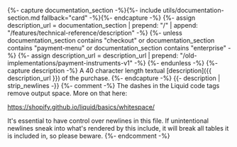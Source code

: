 {%- capture documentation_section -%}{%- include utils/documentation-section.md fallback="card" -%}{%- endcapture -%}
{%- assign description_url = documentation_section | prepend: "/" | append: "/features/technical-reference/description" -%}
{%- unless documentation_section contains "checkout" or documentation_section contains "payment-menu" or documentation_section contains "enterprise" -%}
    {%- assign description_url = description_url | prepend: "/old-implementations/payment-instruments-v1" -%}
{%- endunless -%}
{%- capture description -%}
    A 40 character length textual [description]({{ description_url }}) of the purchase.
{%- endcapture -%}
{{- description | strip_newlines -}}
{%- comment -%}
The dashes in the Liquid code tags remove output space. More on that here:

<https://shopify.github.io/liquid/basics/whitespace/>

It's essential to have control over newlines in this file. If unintentional
newlines sneak into what's rendered by this include, it will break all tables
it is included in, so please beware.
{%- endcomment -%}
